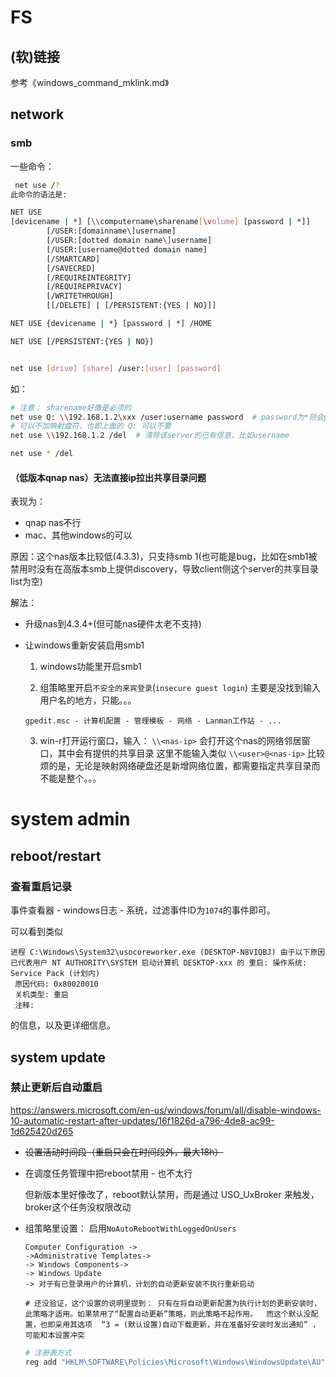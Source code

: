 







# FS



## (软)链接



参考《windows_command_mklink.md》



## network



### smb

一些命令：

```sh
 net use /?
此命令的语法是:

NET USE
[devicename | *] [\\computername\sharename[\volume] [password | *]]
        [/USER:[domainname\]username]
        [/USER:[dotted domain name\]username]
        [/USER:[username@dotted domain name]
        [/SMARTCARD]
        [/SAVECRED]
        [/REQUIREINTEGRITY]
        [/REQUIREPRIVACY]
        [/WRITETHROUGH]
        [[/DELETE] | [/PERSISTENT:{YES | NO}]]

NET USE {devicename | *} [password | *] /HOME

NET USE [/PERSISTENT:{YES | NO}]


net use [drive] [share] /user:[user] [password]
```

如：

```sh
# 注意： sharename好像是必须的
net use Q: \\192.168.1.2\xxx /user:username password  # password为*则会prompt提示输入
# 可以不加映射盘符，也即上面的 Q: 可以不要
net use \\192.168.1.2 /del  # 清除该server的已有信息，比如username

net use * /del
```



#### （低版本qnap nas）无法直接ip拉出共享目录问题

表现为：

* qnap nas不行
* mac、其他windows的可以



原因：这个nas版本比较低(4.3.3)，只支持smb 1(也可能是bug，比如在smb1被禁用时没有在高版本smb上提供discovery，导致client侧这个server的共享目录list为空)

解法：

* 升级nas到4.3.4+(但可能nas硬件太老不支持)
* 让windows重新安装启用smb1
  1. windows功能里开启smb1
  
  2. 组策略里开启`不安全的来宾登录`(`insecure guest login`)
      主要是没找到输入用户名的地方，只能。。。
  
    `gpedit.msc - 计算机配置 - 管理模板 - 网络 - Lanman工作站 - ...`
  
  3. win-r打开运行窗口，输入： `\\<nas-ip>` 会打开这个nas的网络邻居窗口，其中会有提供的共享目录
      这里不能输入类似 `\\<user>@<nas-ip>`
      比较烦的是，无论是映射网络硬盘还是新增网络位置，都需要指定共享目录而不能是整个。。。





# system admin



## reboot/restart



### 查看重启记录



事件查看器 - windows日志 - 系统，过滤事件ID为`1074`的事件即可。

可以看到类似 

```
进程 C:\Windows\System32\usocoreworker.exe (DESKTOP-N8VIQBJ) 由于以下原因已代表用户 NT AUTHORITY\SYSTEM 启动计算机 DESKTOP-xxx 的 重启: 操作系统: Service Pack (计划内)
 原因代码: 0x80020010
 关机类型: 重启
 注释: 
```

的信息，以及更详细信息。



## system update



### 禁止更新后自动重启



https://answers.microsoft.com/en-us/windows/forum/all/disable-windows-10-automatic-restart-after-updates/16f1826d-a796-4de8-ac99-1d625420d265





* <del>设置活动时间段（重启只会在时间段外，最大18h）</del>

* 在调度任务管理中把reboot禁用 - 也不太行

  但新版本里好像改了，reboot默认禁用，而是通过 USO_UxBroker 来触发， broker这个任务没权限改动

* 组策略里设置： 启用`NoAutoRebootWithLoggedOnUsers `

  ```
  Computer Configuration ->
  ->Administrative Templates->
  -> Windows Components->
  -> Windows Update
  -> 对于有已登录用户的计算机，计划的自动更新安装不执行重新启动
  
  # 还没验证，这个设置的说明里提到： 只有在将自动更新配置为执行计划的更新安装时，此策略才适用。如果禁用了“配置自动更新”策略，则此策略不起作用。  而这个默认没配置，也即采用其选项  “3 = (默认设置)自动下载更新，并在准备好安装时发出通知” ，可能和本设置冲突
  ```

  

  ```sh
  # 注册表方式
  reg add "HKLM\SOFTWARE\Policies\Microsoft\Windows\WindowsUpdate\AU" /v NoAutoRebootWithLoggedOnUsers /t REG_DWORD /d 1 /f
  ```

  